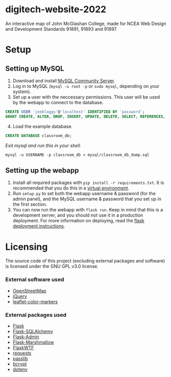 # digitech-website-2022
An interactive map of John McGlashan College, made for NCEA Web Design and Development Standards 91891, 91893 and 91897.
<!-- Insert an image preview here when project is finished -- # Features section? -->

# Setup 
## Setting up MySQL 
1. Download and install [MySQL Community Server](https://dev.mysql.com/downloads/mysql/).
2. Log in to MySQL (`mysql -u root -p` or `sudo mysql`, depending on your system).
3. Set up a user with the neccessary permissions. This user will be used by the webapp to connect to the database.
```sql
CREATE USER 'joebloggs'@'localhost' IDENTIFIED BY 'password';
GRANT CREATE, ALTER, DROP, INSERT, UPDATE, DELETE, SELECT, REFERENCES, RELOAD on *.* TO 'joebloggs'@'localhost' WITH GRANT OPTION;
```
4. Load the example database. 
```sql
CREATE DATABASE classroom_db;
```
*Exit mysql and run this in your shell.*
```shell
mysql -u USERNAME -p classroom_db < mysql/classroom_db_dump.sql
```

## Setting up the webapp
1. Install all required packages with `pip install -r requirements.txt`. It is recommended that you do this in a [virtual environment](https://www.dataquest.io/blog/a-complete-guide-to-python-virtual-environments/).
2. Run `setup.py` to set both the webapp username & password (for the admin panel), and the MySQL username & password that you set up in the first section.
3. You can now run the webapp with `flask run`. Keep in mind that this is a development server, and you should not use it in a production deployment. For more information on deploying, read the [flask deployment instructions](https://flask.palletsprojects.com/en/2.2.x/deploying/).

# Licensing
The source code of this project (excluding external packages and software) is licensed under the GNU GPL v3.0 license.

### External software used
- [OpenStreetMap](https://www.openstreetmap.org/copyright)
- [jQuery](https://jquery.org/license/)
- [leaflet-color-markers](https://github.com/pointhi/leaflet-color-markers/blob/master/LICENSE)

### External packages used 
- [Flask](https://flask.palletsprojects.com/en/2.1.x/license/)
- [Flask-SQLAlchemy](https://flask-sqlalchemy.palletsprojects.com/en/2.x/license/)
- [Flask-Admin](https://github.com/flask-admin/flask-admin/blob/master/LICENSE)
- [Flask-Marshmallow](https://flask-marshmallow.readthedocs.io/en/latest/license.html)
- [FlaskWTF](https://flask-wtf.readthedocs.io/en/0.15.x/license/)
- [requests](https://github.com/psf/requests/blob/main/LICENSE)
- [passlib](https://passlib.readthedocs.io/en/stable/copyright.html)
- [bcrypt](https://github.com/pyca/bcrypt/blob/main/LICENSE)
- [dotenv](https://github.com/theskumar/python-dotenv/blob/master/LICENSE)

